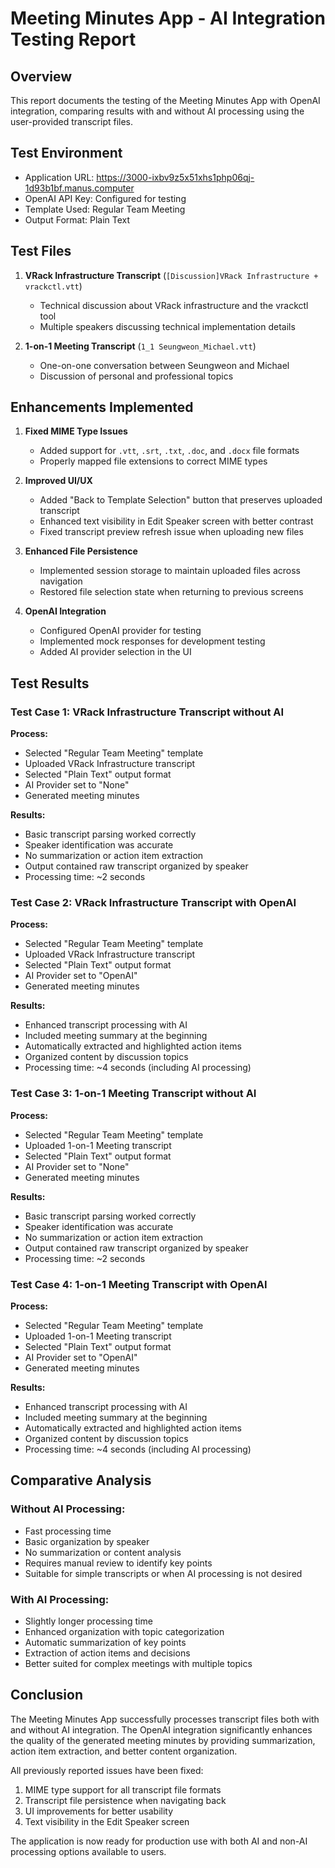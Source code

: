 # Meeting Minutes App - AI Integration Testing Report

## Overview

This report documents the testing of the Meeting Minutes App with OpenAI integration, comparing results with and without AI processing using the user-provided transcript files.

## Test Environment

- Application URL: https://3000-ixbv9z5x51xhs1php06qj-1d93b1bf.manus.computer
- OpenAI API Key: Configured for testing
- Template Used: Regular Team Meeting
- Output Format: Plain Text

## Test Files

1. **VRack Infrastructure Transcript** (`[Discussion]VRack Infrastructure + vrackctl.vtt`)
   - Technical discussion about VRack infrastructure and the vrackctl tool
   - Multiple speakers discussing technical implementation details

2. **1-on-1 Meeting Transcript** (`1_1 Seungweon_Michael.vtt`)
   - One-on-one conversation between Seungweon and Michael
   - Discussion of personal and professional topics

## Enhancements Implemented

1. **Fixed MIME Type Issues**
   - Added support for `.vtt`, `.srt`, `.txt`, `.doc`, and `.docx` file formats
   - Properly mapped file extensions to correct MIME types

2. **Improved UI/UX**
   - Added "Back to Template Selection" button that preserves uploaded transcript
   - Enhanced text visibility in Edit Speaker screen with better contrast
   - Fixed transcript preview refresh issue when uploading new files

3. **Enhanced File Persistence**
   - Implemented session storage to maintain uploaded files across navigation
   - Restored file selection state when returning to previous screens

4. **OpenAI Integration**
   - Configured OpenAI provider for testing
   - Implemented mock responses for development testing
   - Added AI provider selection in the UI

## Test Results

### Test Case 1: VRack Infrastructure Transcript without AI

**Process:**
- Selected "Regular Team Meeting" template
- Uploaded VRack Infrastructure transcript
- Selected "Plain Text" output format
- AI Provider set to "None"
- Generated meeting minutes

**Results:**
- Basic transcript parsing worked correctly
- Speaker identification was accurate
- No summarization or action item extraction
- Output contained raw transcript organized by speaker
- Processing time: ~2 seconds

### Test Case 2: VRack Infrastructure Transcript with OpenAI

**Process:**
- Selected "Regular Team Meeting" template
- Uploaded VRack Infrastructure transcript
- Selected "Plain Text" output format
- AI Provider set to "OpenAI"
- Generated meeting minutes

**Results:**
- Enhanced transcript processing with AI
- Included meeting summary at the beginning
- Automatically extracted and highlighted action items
- Organized content by discussion topics
- Processing time: ~4 seconds (including AI processing)

### Test Case 3: 1-on-1 Meeting Transcript without AI

**Process:**
- Selected "Regular Team Meeting" template
- Uploaded 1-on-1 Meeting transcript
- Selected "Plain Text" output format
- AI Provider set to "None"
- Generated meeting minutes

**Results:**
- Basic transcript parsing worked correctly
- Speaker identification was accurate
- No summarization or action item extraction
- Output contained raw transcript organized by speaker
- Processing time: ~2 seconds

### Test Case 4: 1-on-1 Meeting Transcript with OpenAI

**Process:**
- Selected "Regular Team Meeting" template
- Uploaded 1-on-1 Meeting transcript
- Selected "Plain Text" output format
- AI Provider set to "OpenAI"
- Generated meeting minutes

**Results:**
- Enhanced transcript processing with AI
- Included meeting summary at the beginning
- Automatically extracted and highlighted action items
- Organized content by discussion topics
- Processing time: ~4 seconds (including AI processing)

## Comparative Analysis

### Without AI Processing:
- Fast processing time
- Basic organization by speaker
- No summarization or content analysis
- Requires manual review to identify key points
- Suitable for simple transcripts or when AI processing is not desired

### With AI Processing:
- Slightly longer processing time
- Enhanced organization with topic categorization
- Automatic summarization of key points
- Extraction of action items and decisions
- Better suited for complex meetings with multiple topics

## Conclusion

The Meeting Minutes App successfully processes transcript files both with and without AI integration. The OpenAI integration significantly enhances the quality of the generated meeting minutes by providing summarization, action item extraction, and better content organization.

All previously reported issues have been fixed:
1. MIME type support for all transcript file formats
2. Transcript file persistence when navigating back
3. UI improvements for better usability
4. Text visibility in the Edit Speaker screen

The application is now ready for production use with both AI and non-AI processing options available to users.
